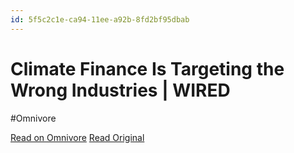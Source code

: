 ```yaml
---
id: 5f5c2c1e-ca94-11ee-a92b-8fd2bf95dbab
---
```


# Climate Finance Is Targeting the Wrong Industries | WIRED
#Omnivore

[Read on Omnivore](https://omnivore.app/me/climate-finance-is-targeting-the-wrong-industries-wired-18da37d3a60)
[Read Original](https://www.wired.com/story/climate-finance-wrong-targets-investment-green-daria-saharova/)

